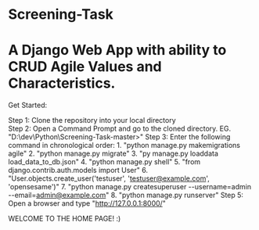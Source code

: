# Screening-Task
# A Django Web App with ability to CRUD Agile Values and Characteristics.

Get Started:<br>

Step 1: Clone the repository into your local directory<br>
Step 2: Open a Command Prompt and go to the cloned directory. EG. "D:\dev\Python\Screening-Task-master>"
Step 3: Enter the following command in chronological order: 
        1. "python manage.py makemigrations agile"
        2. "python manage.py migrate"
        3. "py manage.py loaddata load_data_to_db.json"
        4. "python manage.py shell"
        5. "from django.contrib.auth.models import User"
        6. "User.objects.create_user('testuser', 'testuser@example.com', 'opensesame')"
        7. "python manage.py createsuperuser --username=admin --email=admin@example.com"
        8. "python manage.py runserver"
Step 5: Open a browser and type "http://127.0.0.1:8000/"

WELCOME TO THE HOME PAGE! :)
